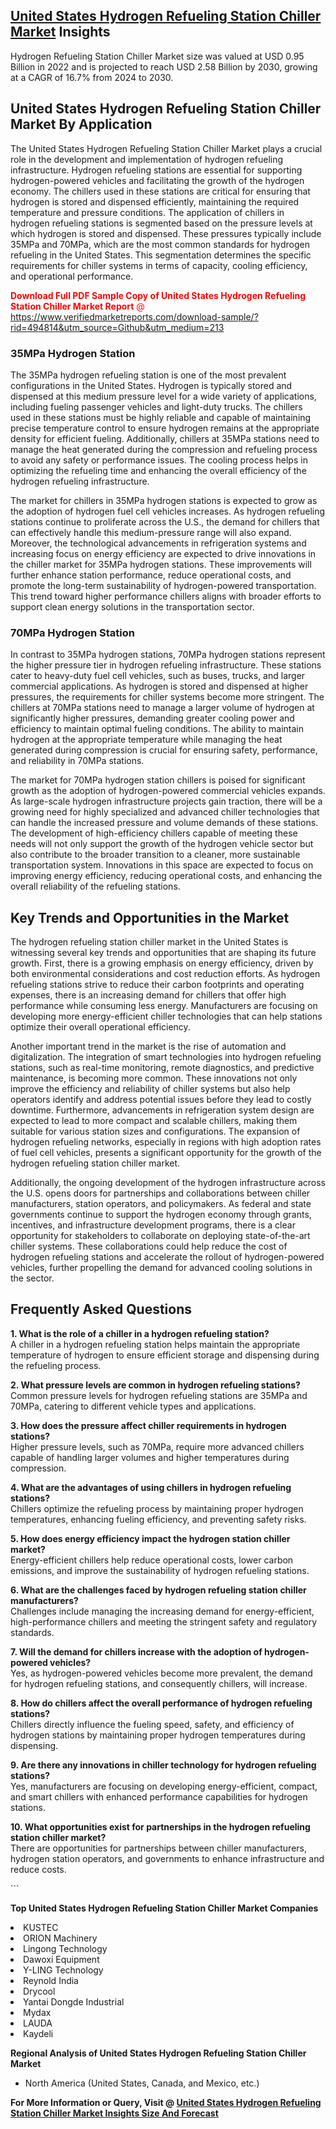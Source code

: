 <h2><a href="https://www.verifiedmarketreports.com/download-sample/?rid=494814&amp;utm_source=Github&amp;utm_medium=213" target="_blank">United States Hydrogen Refueling Station Chiller Market</a> Insights</h2><p>Hydrogen Refueling Station Chiller Market size was valued at USD 0.95 Billion in 2022 and is projected to reach USD 2.58 Billion by 2030, growing at a CAGR of 16.7% from 2024 to 2030.</p><p><h2>United States Hydrogen Refueling Station Chiller Market By Application</h2><p>The United States Hydrogen Refueling Station Chiller Market plays a crucial role in the development and implementation of hydrogen refueling infrastructure. Hydrogen refueling stations are essential for supporting hydrogen-powered vehicles and facilitating the growth of the hydrogen economy. The chillers used in these stations are critical for ensuring that hydrogen is stored and dispensed efficiently, maintaining the required temperature and pressure conditions. The application of chillers in hydrogen refueling stations is segmented based on the pressure levels at which hydrogen is stored and dispensed. These pressures typically include 35MPa and 70MPa, which are the most common standards for hydrogen refueling in the United States. This segmentation determines the specific requirements for chiller systems in terms of capacity, cooling efficiency, and operational performance. <p><span class=""><span style="color: #ff0000;"><strong>Download Full PDF Sample Copy of United States Hydrogen Refueling Station Chiller Market Report</strong> @ </span><a href="https://www.verifiedmarketreports.com/download-sample/?rid=494814&amp;utm_source=Github&amp;utm_medium=213" target="_blank">https://www.verifiedmarketreports.com/download-sample/?rid=494814&amp;utm_source=Github&amp;utm_medium=213</a></span></p></p><h3>35MPa Hydrogen Station</h3><p>The 35MPa hydrogen refueling station is one of the most prevalent configurations in the United States. Hydrogen is typically stored and dispensed at this medium pressure level for a wide variety of applications, including fueling passenger vehicles and light-duty trucks. The chillers used in these stations must be highly reliable and capable of maintaining precise temperature control to ensure hydrogen remains at the appropriate density for efficient fueling. Additionally, chillers at 35MPa stations need to manage the heat generated during the compression and refueling process to avoid any safety or performance issues. The cooling process helps in optimizing the refueling time and enhancing the overall efficiency of the hydrogen refueling infrastructure. <p>The market for chillers in 35MPa hydrogen stations is expected to grow as the adoption of hydrogen fuel cell vehicles increases. As hydrogen refueling stations continue to proliferate across the U.S., the demand for chillers that can effectively handle this medium-pressure range will also expand. Moreover, the technological advancements in refrigeration systems and increasing focus on energy efficiency are expected to drive innovations in the chiller market for 35MPa hydrogen stations. These improvements will further enhance station performance, reduce operational costs, and promote the long-term sustainability of hydrogen-powered transportation. This trend toward higher performance chillers aligns with broader efforts to support clean energy solutions in the transportation sector. <h3>70MPa Hydrogen Station</h3><p>In contrast to 35MPa hydrogen stations, 70MPa hydrogen stations represent the higher pressure tier in hydrogen refueling infrastructure. These stations cater to heavy-duty fuel cell vehicles, such as buses, trucks, and larger commercial applications. As hydrogen is stored and dispensed at higher pressures, the requirements for chiller systems become more stringent. The chillers at 70MPa stations need to manage a larger volume of hydrogen at significantly higher pressures, demanding greater cooling power and efficiency to maintain optimal fueling conditions. The ability to maintain hydrogen at the appropriate temperature while managing the heat generated during compression is crucial for ensuring safety, performance, and reliability in 70MPa stations.<p>The market for 70MPa hydrogen station chillers is poised for significant growth as the adoption of hydrogen-powered commercial vehicles expands. As large-scale hydrogen infrastructure projects gain traction, there will be a growing need for highly specialized and advanced chiller technologies that can handle the increased pressure and volume demands of these stations. The development of high-efficiency chillers capable of meeting these needs will not only support the growth of the hydrogen vehicle sector but also contribute to the broader transition to a cleaner, more sustainable transportation system. Innovations in this space are expected to focus on improving energy efficiency, reducing operational costs, and enhancing the overall reliability of the refueling stations.<h2>Key Trends and Opportunities in the Market</h2><p>The hydrogen refueling station chiller market in the United States is witnessing several key trends and opportunities that are shaping its future growth. First, there is a growing emphasis on energy efficiency, driven by both environmental considerations and cost reduction efforts. As hydrogen refueling stations strive to reduce their carbon footprints and operating expenses, there is an increasing demand for chillers that offer high performance while consuming less energy. Manufacturers are focusing on developing more energy-efficient chiller technologies that can help stations optimize their overall operational efficiency.<p>Another important trend in the market is the rise of automation and digitalization. The integration of smart technologies into hydrogen refueling stations, such as real-time monitoring, remote diagnostics, and predictive maintenance, is becoming more common. These innovations not only improve the efficiency and reliability of chiller systems but also help operators identify and address potential issues before they lead to costly downtime. Furthermore, advancements in refrigeration system design are expected to lead to more compact and scalable chillers, making them suitable for various station sizes and configurations. The expansion of hydrogen refueling networks, especially in regions with high adoption rates of fuel cell vehicles, presents a significant opportunity for the growth of the hydrogen refueling station chiller market.<p>Additionally, the ongoing development of the hydrogen infrastructure across the U.S. opens doors for partnerships and collaborations between chiller manufacturers, station operators, and policymakers. As federal and state governments continue to support the hydrogen economy through grants, incentives, and infrastructure development programs, there is a clear opportunity for stakeholders to collaborate on deploying state-of-the-art chiller systems. These collaborations could help reduce the cost of hydrogen refueling stations and accelerate the rollout of hydrogen-powered vehicles, further propelling the demand for advanced cooling solutions in the sector.<h2>Frequently Asked Questions</h2><p><strong>1. What is the role of a chiller in a hydrogen refueling station?</strong><br> A chiller in a hydrogen refueling station helps maintain the appropriate temperature of hydrogen to ensure efficient storage and dispensing during the refueling process.</p><p><strong>2. What pressure levels are common in hydrogen refueling stations?</strong><br> Common pressure levels for hydrogen refueling stations are 35MPa and 70MPa, catering to different vehicle types and applications.</p><p><strong>3. How does the pressure affect chiller requirements in hydrogen stations?</strong><br> Higher pressure levels, such as 70MPa, require more advanced chillers capable of handling larger volumes and higher temperatures during compression.</p><p><strong>4. What are the advantages of using chillers in hydrogen refueling stations?</strong><br> Chillers optimize the refueling process by maintaining proper hydrogen temperatures, enhancing fueling efficiency, and preventing safety risks.</p><p><strong>5. How does energy efficiency impact the hydrogen station chiller market?</strong><br> Energy-efficient chillers help reduce operational costs, lower carbon emissions, and improve the sustainability of hydrogen refueling stations.</p><p><strong>6. What are the challenges faced by hydrogen refueling station chiller manufacturers?</strong><br> Challenges include managing the increasing demand for energy-efficient, high-performance chillers and meeting the stringent safety and regulatory standards.</p><p><strong>7. Will the demand for chillers increase with the adoption of hydrogen-powered vehicles?</strong><br> Yes, as hydrogen-powered vehicles become more prevalent, the demand for hydrogen refueling stations, and consequently chillers, will increase.</p><p><strong>8. How do chillers affect the overall performance of hydrogen refueling stations?</strong><br> Chillers directly influence the fueling speed, safety, and efficiency of hydrogen stations by maintaining proper hydrogen temperatures during dispensing.</p><p><strong>9. Are there any innovations in chiller technology for hydrogen refueling stations?</strong><br> Yes, manufacturers are focusing on developing energy-efficient, compact, and smart chillers with enhanced performance capabilities for hydrogen stations.</p><p><strong>10. What opportunities exist for partnerships in the hydrogen refueling station chiller market?</strong><br> There are opportunities for partnerships between chiller manufacturers, hydrogen station operators, and governments to enhance infrastructure and reduce costs.</p>```</p><p><strong>Top United States Hydrogen Refueling Station Chiller Market Companies</strong></p><div data-test-id=""><p><li>KUSTEC</li><li> ORION Machinery</li><li> Lingong Technology</li><li> Dawoxi Equipment</li><li> Y-LING Technology</li><li> Reynold India</li><li> Drycool</li><li> Yantai Dongde Industrial</li><li> Mydax</li><li> LAUDA</li><li> Kaydeli</li></p><div><strong>Regional Analysis of&nbsp;United States Hydrogen Refueling Station Chiller Market</strong></div><ul><li dir="ltr"><p dir="ltr">North America&nbsp;(United States, Canada, and Mexico, etc.)</p></li></ul><p><strong>For More Information or Query, Visit @&nbsp;</strong><strong><a href="https://www.verifiedmarketreports.com/product/hydrogen-refueling-station-chiller-market/?utm_source=Github&amp;utm_medium=213" target="_blank">United States Hydrogen Refueling Station Chiller Market Insights Size And Forecast</a></strong></p></div>
